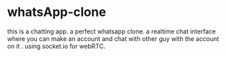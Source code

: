 # whatsApp-clone
this is a chatting app. a perfect whatsapp clone. a realtime chat interface where you can make an account and chat with other guy with the account on it . using socket.io for webRTC.
